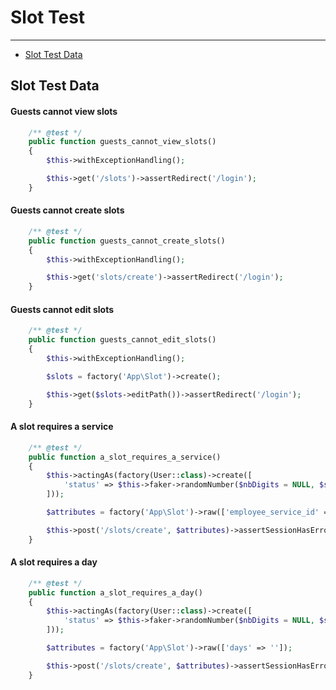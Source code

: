# Slot Test
---
 - [Slot Test Data](/{{route}}/{{version}}/slottest/#slot-test-data)

<a name="slot-test-data"></a>
## Slot Test Data

#### Guests cannot view slots
```php
    /** @test */
    public function guests_cannot_view_slots()
    {
        $this->withExceptionHandling();

        $this->get('/slots')->assertRedirect('/login');
    }
```

#### Guests cannot create slots
```php
    /** @test */
    public function guests_cannot_create_slots()
    {
        $this->withExceptionHandling();

        $this->get('slots/create')->assertRedirect('/login');
    }
```

#### Guests cannot edit slots
```php
    /** @test */
    public function guests_cannot_edit_slots()
    {
        $this->withExceptionHandling();

        $slots = factory('App\Slot')->create();

        $this->get($slots->editPath())->assertRedirect('/login');
    }
```
#### A slot requires a service
```php
    /** @test */
    public function a_slot_requires_a_service()
    {
        $this->actingAs(factory(User::class)->create([
            'status' => $this->faker->randomNumber($nbDigits = NULL, $strict = false),
        ]));

        $attributes = factory('App\Slot')->raw(['employee_service_id' => '']);

        $this->post('/slots/create', $attributes)->assertSessionHasErrors('employee_service_id');
    }
```

#### A slot requires a day
```php
    /** @test */
    public function a_slot_requires_a_day()
    {
        $this->actingAs(factory(User::class)->create([
            'status' => $this->faker->randomNumber($nbDigits = NULL, $strict = false),
        ]));

        $attributes = factory('App\Slot')->raw(['days' => '']);

        $this->post('/slots/create', $attributes)->assertSessionHasErrors('days');
    }
```
